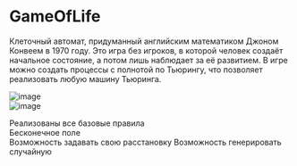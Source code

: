 # GameOfLife  
  
Клеточный автомат, придуманный английским математиком Джоном Конвеем в 1970 году. Это игра без игроков, в которой человек создаёт начальное состояние, а потом лишь наблюдает за её развитием. В игре можно создать процессы с полнотой по Тьюрингу, что позволяет реализовать любую машину Тьюринга.
  
![image](https://user-images.githubusercontent.com/72013308/221942839-2e63d9fa-e819-43ee-9a1b-aa34dba85288.png)  
![image](https://user-images.githubusercontent.com/72013308/221942789-02f0ca27-449c-43c7-aade-e2aa1efc41d7.png)  
  
Реализованы все базовые правила  
Бесконечное поле  
Возможность задавать свою расстановку
Возможность генерировать случайную

